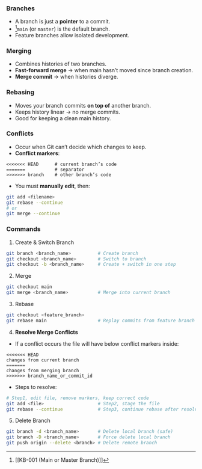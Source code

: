 ### Branches
- A branch is just a **pointer** to a commit.
- [^1]`main` (or `master`) is the default branch.
- Feature branches allow isolated development.

### Merging
- Combines histories of two branches.
- **Fast-forward merge** → when main hasn’t moved since branch creation.
- **Merge commit** → when histories diverge.

### Rebasing
- Moves your branch commits **on top of** another branch.
- Keeps history linear → no merge commits.
- Good for keeping a clean main history.

### Conflicts
- Occur when Git can’t decide which changes to keep.
- **Conflict markers**:
```plaintext
<<<<<<< HEAD      # current branch’s code
=======           # separator
>>>>>>> branch    # other branch’s code
```
- You must **manually edit**, then:
```bash
git add <filename>
git rebase --continue
# or
git merge --continue
```

### Commands
1. Create & Switch Branch
```bash
git branch <branch_name>          # Create branch
git checkout <branch_name>        # Switch to branch
git checkout -b <branch_name>     # Create + switch in one step
```
2. Merge
```bash
git checkout main
git merge <branch_name>           # Merge into current branch
```
3. Rebase
```bash
git checkout <feature_branch>
git rebase main                   # Replay commits from feature branch on top of main
```
4. **Resolve Merge Conflicts**
- If a conflict occurs the file will have below conflict markers inside:
```
<<<<<<< HEAD
changes from current branch
=======
changes from merging branch
>>>>>>> branch_name_or_commit_id
```
- Steps to resolve:
```bash
# Step1, edit file, remove markers, keep correct code
git add <file>                    # Step2, stage the file
git rebase --continue             # Step3, continue rebase after resolving
```
5. Delete Branch
```bash
git branch -d <branch_name>       # Delete local branch (safe)
git branch -D <branch_name>       # Force delete local branch
git push origin --delete <branch> # Delete remote branch
```

[^1]: [[KB-001 (Main or Master Branch)]]
